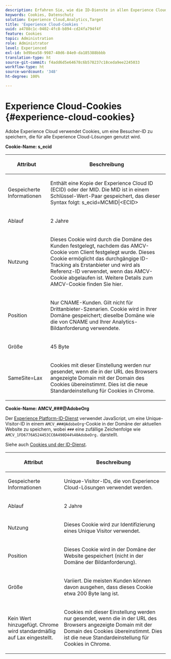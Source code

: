 ```yaml
---
description: Erfahren Sie, wie die ID-Dienste in allen Experience Cloud-Lösungen gespeichert und verwendet werden.
keywords: Cookies, Datenschutz
solution: Experience Cloud,Analytics,Target
title: 'Experience Cloud-Cookies '
uuid: a4788c1c-0402-4fc8-b894-cd24fa794f4f
feature: Cookies
topic: Administration
role: Administrator
level: Experienced
exl-id: bd9bea58-9987-40d6-84e0-da185388bbbb
translation-type: ht
source-git-commit: f4add6d5e64678c6b578237c18ceda9ee2245033
workflow-type: ht
source-wordcount: '348'
ht-degree: 100%

---
```


# Experience Cloud-Cookies {#experience-cloud-cookies}

Adobe Experience Cloud verwendet Cookies, um eine Besucher-ID zu speichern, die für alle Experience Cloud-Lösungen genutzt wird.

**Cookie-Name: s_ecid**

<table id="table_FF4C70D3D4CC425BA65162D5A9504F7D"> 
 <thead> 
  <tr> 
   <th colname="col1" class="entry"> <p>Attribut </p> </th> 
   <th colname="col2" class="entry"> <p>Beschreibung </p> </th> 
  </tr> 
 </thead>
 <tbody> 
  <tr> 
   <td colname="col1"> <p>Gespeicherte Informationen </p> </td> 
   <td colname="col2"> <p> Enthält eine Kopie der Experience Cloud ID (ECID) oder der MID. Die MID ist in einem Schlüssel-Wert-Paar gespeichert, das dieser Syntax folgt: s_ecid=MCMID|&lt;ECID&gt; </p> </td> 
  </tr> 
  <tr> 
   <td colname="col1"> <p> Ablauf </p> </td> 
   <td colname="col2"> <p>2 Jahre </p> </td> 
  </tr> 
  <tr> 
   <td colname="col1"> <p> Nutzung </p> </td> 
   <td colname="col2"> <p>Dieses Cookie wird durch die Domäne des Kunden festgelegt, nachdem das AMCV-Cookie vom Client festgelegt wurde. Dieses Cookie ermöglicht das durchgängige ID-Tracking als Erstanbieter und wird als Referenz-ID verwendet, wenn das AMCV-Cookie abgelaufen ist. Weitere Details zum AMCV-Cookie finden Sie hier. </p> </td> 
  </tr> 
  <tr> 
   <td colname="col1"> <p> Position </p> </td> 
   <td colname="col2"> <p>Nur CNAME-Kunden. Gilt nicht für Drittanbieter-Szenarien. Cookie wird in Ihrer Domäne gespeichert; dieselbe Domäne wie die von CNAME und Ihrer Analytics-Bildanforderung verwendete. </p> </td> 
  </tr> 
  <tr> 
   <td colname="col1"> <p> Größe </p> </td> 
   <td colname="col2"> <p>45 Byte </p> </td> 
  </tr> 
  <tr> 
   <td colname="col1"> <p> SameSite=Lax </p> </td> 
   <td colname="col2"> <p>Cookies mit dieser Einstellung werden nur gesendet, wenn die in der URL des Browsers angezeigte Domain mit der Domain des Cookies übereinstimmt. Dies ist die neue Standardeinstellung für Cookies in Chrome.</p> </td> 
  </tr> 
 </tbody> 
</table>

**Cookie-Name: AMCV_###@AdobeOrg**

Der [Experience Platform-ID-Dienst](https://docs.adobe.com/content/help/de-DE/id-service/using/home.html) verwendet JavaScript, um eine Unique-Visitor-ID in einem `AMCV_###@AdobeOrg`-Cookie in der Domäne der aktuellen Website zu speichern, wobei `###` eine zufällige Zeichenfolge wie `AMCV_1FD6776A524453CC0A490D44%40AdobeOrg.` darstellt.

Siehe auch [Cookies und der ID-Dienst](https://docs.adobe.com/content/help/de-DE/id-service/using/intro/cookies.html).

<table id="table_1883C0836C1E4AF5A262FBF5000C1B11"> 
 <thead> 
  <tr> 
   <th colname="col1" class="entry"> <p>Attribut </p> </th> 
   <th colname="col2" class="entry"> <p>Beschreibung </p> </th> 
  </tr> 
 </thead>
 <tbody> 
  <tr> 
   <td colname="col1"> <p>Gespeicherte Informationen </p> </td> 
   <td colname="col2"> <p> Unique-Visitor-IDs, die von Experience Cloud-Lösungen verwendet werden. </p> </td> 
  </tr> 
  <tr> 
   <td colname="col1"> <p> Ablauf </p> </td> 
   <td colname="col2"> <p> 2 Jahre </p> </td> 
  </tr> 
  <tr> 
   <td colname="col1"> <p> Nutzung </p> </td> 
   <td colname="col2"> <p> Dieses Cookie wird zur Identifizierung eines Unique Visitor verwendet. </p> </td> 
  </tr> 
  <tr> 
   <td colname="col1"> <p> Position </p> </td> 
   <td colname="col2"> <p> Dieses Cookie wird in der Domäne der Website gespeichert (nicht in der Domäne der Bildanforderung). </p> </td> 
  </tr> 
  <tr> 
   <td colname="col1"> <p> Größe </p> </td> 
   <td colname="col2"> <p> Variiert. Die meisten Kunden können davon ausgehen, dass dieses Cookie etwa 200 Byte lang ist. </p> </td> 
  </tr> 
  <tr> 
   <td colname="col1"> <p>Kein Wert hinzugefügt. Chrome wird standardmäßig auf Lax eingestellt. </p> </td> 
   <td colname="col2"> <p> Cookies mit dieser Einstellung werden nur gesendet, wenn die in der URL des Browsers angezeigte Domain mit der Domain des Cookies übereinstimmt. Dies ist die neue Standardeinstellung für Cookies in Chrome. </p> </td> 
  </tr> 
 </tbody> 
</table>
